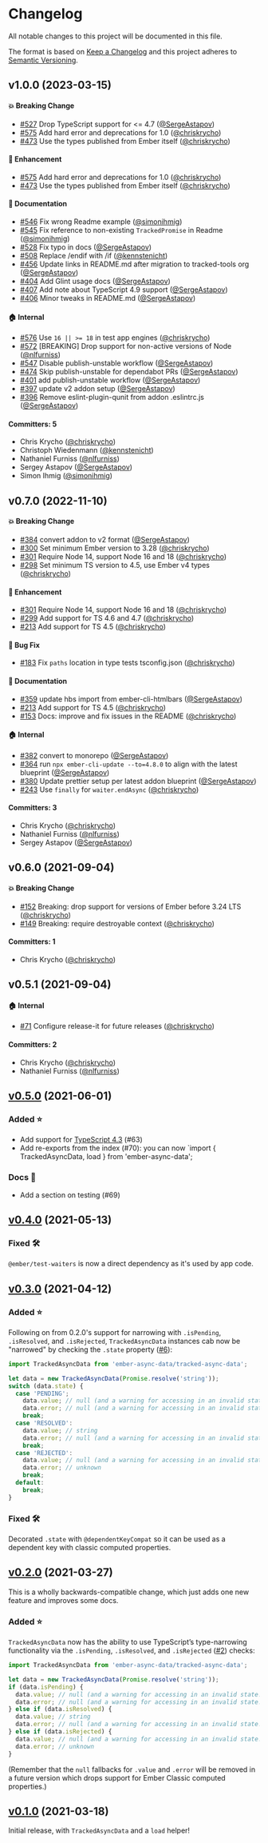 # Changelog

All notable changes to this project will be documented in this file.

The format is based on [Keep a Changelog](http://keepachangelog.com/en/1.0.0/) and this project adheres to [Semantic Versioning](http://semver.org/spec/v2.0.0.html).





## v1.0.0 (2023-03-15)

#### :boom: Breaking Change
* [#527](https://github.com/tracked-tools/ember-async-data/pull/527) Drop TypeScript support for <= 4.7 ([@SergeAstapov](https://github.com/SergeAstapov))
* [#575](https://github.com/tracked-tools/ember-async-data/pull/575) Add hard error and deprecations for 1.0 ([@chriskrycho](https://github.com/chriskrycho))
* [#473](https://github.com/tracked-tools/ember-async-data/pull/473) Use the types published from Ember itself ([@chriskrycho](https://github.com/chriskrycho))

#### :rocket: Enhancement
* [#575](https://github.com/tracked-tools/ember-async-data/pull/575) Add hard error and deprecations for 1.0 ([@chriskrycho](https://github.com/chriskrycho))
* [#473](https://github.com/tracked-tools/ember-async-data/pull/473) Use the types published from Ember itself ([@chriskrycho](https://github.com/chriskrycho))

#### :memo: Documentation
* [#546](https://github.com/tracked-tools/ember-async-data/pull/546) Fix wrong Readme example ([@simonihmig](https://github.com/simonihmig))
* [#545](https://github.com/tracked-tools/ember-async-data/pull/545) Fix reference to non-existing `TrackedPromise` in Readme ([@simonihmig](https://github.com/simonihmig))
* [#528](https://github.com/tracked-tools/ember-async-data/pull/528) Fix typo in docs ([@SergeAstapov](https://github.com/SergeAstapov))
* [#508](https://github.com/tracked-tools/ember-async-data/pull/508) Replace /endif with /if ([@kennstenicht](https://github.com/kennstenicht))
* [#456](https://github.com/tracked-tools/ember-async-data/pull/456) Update links in README.md after migration to tracked-tools org ([@SergeAstapov](https://github.com/SergeAstapov))
* [#404](https://github.com/tracked-tools/ember-async-data/pull/404) Add Glint usage docs ([@SergeAstapov](https://github.com/SergeAstapov))
* [#407](https://github.com/tracked-tools/ember-async-data/pull/407) Add note about TypeScript 4.9 support ([@SergeAstapov](https://github.com/SergeAstapov))
* [#406](https://github.com/tracked-tools/ember-async-data/pull/406) Minor tweaks in README.md ([@SergeAstapov](https://github.com/SergeAstapov))

#### :house: Internal
* [#576](https://github.com/tracked-tools/ember-async-data/pull/576) Use `16 || >= 18` in test app engines ([@chriskrycho](https://github.com/chriskrycho))
* [#572](https://github.com/tracked-tools/ember-async-data/pull/572) [BREAKING] Drop support for non-active versions of Node ([@nlfurniss](https://github.com/nlfurniss))
* [#547](https://github.com/tracked-tools/ember-async-data/pull/547) Disable publish-unstable workflow ([@SergeAstapov](https://github.com/SergeAstapov))
* [#474](https://github.com/tracked-tools/ember-async-data/pull/474) Skip publish-unstable for dependabot PRs ([@SergeAstapov](https://github.com/SergeAstapov))
* [#401](https://github.com/tracked-tools/ember-async-data/pull/401) add publish-unstable workflow ([@SergeAstapov](https://github.com/SergeAstapov))
* [#397](https://github.com/tracked-tools/ember-async-data/pull/397) update v2 addon setup ([@SergeAstapov](https://github.com/SergeAstapov))
* [#396](https://github.com/tracked-tools/ember-async-data/pull/396) Remove eslint-plugin-qunit from addon .eslintrc.js ([@SergeAstapov](https://github.com/SergeAstapov))

#### Committers: 5
- Chris Krycho ([@chriskrycho](https://github.com/chriskrycho))
- Christoph Wiedenmann ([@kennstenicht](https://github.com/kennstenicht))
- Nathaniel Furniss ([@nlfurniss](https://github.com/nlfurniss))
- Sergey Astapov ([@SergeAstapov](https://github.com/SergeAstapov))
- Simon Ihmig ([@simonihmig](https://github.com/simonihmig))

## v0.7.0 (2022-11-10)

#### :boom: Breaking Change
* [#384](https://github.com/chriskrycho/ember-async-data/pull/384) convert addon to v2 format ([@SergeAstapov](https://github.com/SergeAstapov))
* [#300](https://github.com/chriskrycho/ember-async-data/pull/300) Set minimum Ember version to 3.28 ([@chriskrycho](https://github.com/chriskrycho))
* [#301](https://github.com/chriskrycho/ember-async-data/pull/301) Require Node 14, support Node 16 and 18 ([@chriskrycho](https://github.com/chriskrycho))
* [#298](https://github.com/chriskrycho/ember-async-data/pull/298) Set minimum TS version to 4.5, use Ember v4 types ([@chriskrycho](https://github.com/chriskrycho))

#### :rocket: Enhancement
* [#301](https://github.com/chriskrycho/ember-async-data/pull/301) Require Node 14, support Node 16 and 18 ([@chriskrycho](https://github.com/chriskrycho))
* [#299](https://github.com/chriskrycho/ember-async-data/pull/299) Add support for TS 4.6 and 4.7 ([@chriskrycho](https://github.com/chriskrycho))
* [#213](https://github.com/chriskrycho/ember-async-data/pull/213) Add support for TS 4.5 ([@chriskrycho](https://github.com/chriskrycho))

#### :bug: Bug Fix
* [#183](https://github.com/chriskrycho/ember-async-data/pull/183) Fix `paths` location in type tests tsconfig.json ([@chriskrycho](https://github.com/chriskrycho))

#### :memo: Documentation
* [#359](https://github.com/chriskrycho/ember-async-data/pull/359) update hbs import from ember-cli-htmlbars ([@SergeAstapov](https://github.com/SergeAstapov))
* [#213](https://github.com/chriskrycho/ember-async-data/pull/213) Add support for TS 4.5 ([@chriskrycho](https://github.com/chriskrycho))
* [#153](https://github.com/chriskrycho/ember-async-data/pull/153) Docs: improve and fix issues in the README ([@chriskrycho](https://github.com/chriskrycho))

#### :house: Internal
* [#382](https://github.com/chriskrycho/ember-async-data/pull/382) convert to monorepo ([@SergeAstapov](https://github.com/SergeAstapov))
* [#364](https://github.com/chriskrycho/ember-async-data/pull/364) run `npx ember-cli-update --to=4.8.0` to align with the latest blueprint ([@SergeAstapov](https://github.com/SergeAstapov))
* [#380](https://github.com/chriskrycho/ember-async-data/pull/380) Update prettier setup per latest addon blueprint ([@SergeAstapov](https://github.com/SergeAstapov))
* [#243](https://github.com/chriskrycho/ember-async-data/pull/243) Use `finally` for `waiter.endAsync` ([@chriskrycho](https://github.com/chriskrycho))

#### Committers: 3
- Chris Krycho ([@chriskrycho](https://github.com/chriskrycho))
- Nathaniel Furniss ([@nlfurniss](https://github.com/nlfurniss))
- Sergey Astapov ([@SergeAstapov](https://github.com/SergeAstapov))

## v0.6.0 (2021-09-04)

#### :boom: Breaking Change
* [#152](https://github.com/chriskrycho/ember-async-data/pull/152) Breaking: drop support for versions of Ember before 3.24 LTS ([@chriskrycho](https://github.com/chriskrycho))
* [#149](https://github.com/chriskrycho/ember-async-data/pull/149) Breaking: require destroyable context ([@chriskrycho](https://github.com/chriskrycho))

#### Committers: 1
- Chris Krycho ([@chriskrycho](https://github.com/chriskrycho))

## v0.5.1 (2021-09-04)

#### :house: Internal
* [#71](https://github.com/chriskrycho/ember-async-data/pull/71) Configure release-it for future releases ([@chriskrycho](https://github.com/chriskrycho))

#### Committers: 2
- Chris Krycho ([@chriskrycho](https://github.com/chriskrycho))
- Nathaniel Furniss ([@nlfurniss](https://github.com/nlfurniss))

## [v0.5.0] (2021-06-01)

### Added :star:

- Add support for [TypeScript 4.3](https://www.typescriptlang.org/docs/handbook/release-notes/typescript-4-3.html) (#63)
- Add re-exports from the index (#70): you can now `import { TrackedAsyncData, load } from 'ember-async-data';

### Docs 📖

- Add a section on testing (#69)

## [v0.4.0] (2021-05-13)

### Fixed :hammer_and_wrench:

`@ember/test-waiters` is now a direct dependency as it's used by app code.

## [v0.3.0] (2021-04-12)

### Added :star:

Following on from 0.2.0's support for narrowing with `.isPending`, `.isResolved`, and `.isRejected`, `TrackedAsyncData` instances cab now be "narrowed" by checking the `.state` property ([#6]):

```ts
import TrackedAsyncData from 'ember-async-data/tracked-async-data';

let data = new TrackedAsyncData(Promise.resolve('string'));
switch (data.state) {
  case 'PENDING';
    data.value; // null (and a warning for accessing in an invalid state!)
    data.error; // null (and a warning for accessing in an invalid state!)
    break;
  case 'RESOLVED':
    data.value; // string
    data.error; // null (and a warning for accessing in an invalid state!)
    break;
  case 'REJECTED':
    data.value; // null (and a warning for accessing in an invalid state!)
    data.error; // unknown
    break;
  default:
    break;
}
```

### Fixed :hammer_and_wrench:

Decorated `.state` with `@dependentKeyCompat` so it can be used as a dependent key with classic computed properties.

[#6]: https://github.com/chriskrycho/ember-async-data/pull/6

## [v0.2.0] (2021-03-27)

This is a wholly backwards-compatible change, which just adds one new feature and improves some docs.

### Added :star:

`TrackedAsyncData` now has the ability to use TypeScript’s type-narrowing functionality via the `.isPending`, `.isResolved`, and `.isRejected` ([#2]) checks:

```ts
import TrackedAsyncData from 'ember-async-data/tracked-async-data';

let data = new TrackedAsyncData(Promise.resolve('string'));
if (data.isPending) {
  data.value; // null (and a warning for accessing in an invalid state!)
  data.error; // null (and a warning for accessing in an invalid state!)
} else if (data.isResolved) {
  data.value; // string
  data.error; // null (and a warning for accessing in an invalid state!)
} else if (data.isRejected) {
  data.value; // null (and a warning for accessing in an invalid state!)
  data.error; // unknown
}
```

(Remember that the `null` fallbacks for `.value` and `.error` will be removed in a future version which drops support for Ember Classic computed properties.)

[#2]: https://github.com/chriskrycho/ember-async-data/pull/2

## [v0.1.0] (2021-03-18)

Initial release, with `TrackedAsyncData` and a `load` helper!

[v0.5.0]: https://github.com/chriskrycho/ember-async-data/compare/v0.4.0...v0.5.0
[v0.4.0]: https://github.com/chriskrycho/ember-async-data/compare/v0.3.0...v0.4.0
[v0.3.0]: https://github.com/chriskrycho/ember-async-data/compare/v0.2.0...v0.3.0
[v0.2.0]: https://github.com/chriskrycho/ember-async-data/compare/v0.1.0...v0.2.0
[v0.1.0]: https://github.com/chriskrycho/ember-async-data/compare/b1d0dbf...v0.1.0
